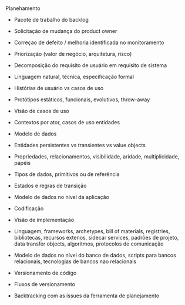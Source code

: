 #

Planehamento

* Pacote de trabalho do backlog
* Solicitação de mudança do product owner
* Correçao de defeito / melhoria identificada no monitoramento
* Priorização (valor de negócio, arquitetura, risco)
* Decomposição do requisito de usuário em requisito de sistema
* Linguagem natural, técnica, especificação formal
* Histórias de usuário vs casos de uso
* Protótipos estáticos, funcionais, evolutivos, throw-away
* Visão de casos de uso
* Contextos por ator, casos de uso entidades
* Modelo de dados
* Entidades persistentes vs transientes vs value objects
* Propriedades, relacionamentos, visibilidade, aridade, multiplicidade, papéis
* Tipos de dados, primitivos ou de referência
* Estados e regras de transição
* Modelo de dados no nível da aplicação

* Codificação

* Visão de implementação
* Linguagem, frameworks, archetypes, bill of materials, registries, bibliotecas, recursos extenos, sidecar services, padrões de projeto, data transfer objects, algoritmos, protocolos de comunicação
* Modelo de dados no nível do banco de dados, scripts para bancos relacionais, tecnologias de bancos nao relacionais
* Versionamento de código
* Fluxos de versionamento
* Backtracking com as issues da ferramenta de planejamento

